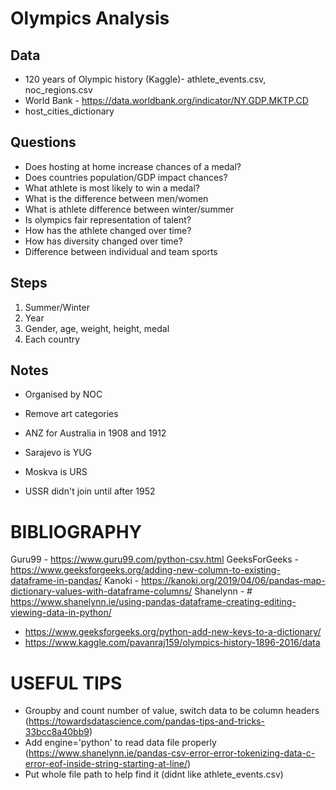 # Olympics Analysis


## Data
- 120 years of Olympic history (Kaggle)- athlete_events.csv, noc_regions.csv
- World Bank - https://data.worldbank.org/indicator/NY.GDP.MKTP.CD
- host_cities_dictionary 

## Questions
- Does hosting at home increase chances of a medal?
- Does countries population/GDP impact chances?
- What athlete is most likely to win a medal?
- What is the difference between men/women
- What is athlete difference between winter/summer
- Is olympics fair representation of talent?
- How has the athlete changed over time?
- How has diversity changed over time?
- Difference between individual and team sports


## Steps
1. Summer/Winter
2. Year
3. Gender, age, weight, height, medal
4. Each country

## Notes
- Organised by NOC
- Remove art categories


- ANZ for Australia in 1908 and 1912
- Sarajevo is YUG
- Moskva is URS
- USSR didn't join until after 1952




# BIBLIOGRAPHY
Guru99 - https://www.guru99.com/python-csv.html
GeeksForGeeks - https://www.geeksforgeeks.org/adding-new-column-to-existing-dataframe-in-pandas/
Kanoki - https://kanoki.org/2019/04/06/pandas-map-dictionary-values-with-dataframe-columns/
Shanelynn - # https://www.shanelynn.ie/using-pandas-dataframe-creating-editing-viewing-data-in-python/

- https://www.geeksforgeeks.org/python-add-new-keys-to-a-dictionary/
- https://www.kaggle.com/pavanraj159/olympics-history-1896-2016/data


# USEFUL TIPS
- Groupby and count number of value, switch data to be column headers (https://towardsdatascience.com/pandas-tips-and-tricks-33bcc8a40bb9)
- Add engine='python' to read data file properly (https://www.shanelynn.ie/pandas-csv-error-error-tokenizing-data-c-error-eof-inside-string-starting-at-line/)
- Put whole file path to help find it (didnt like athlete_events.csv)